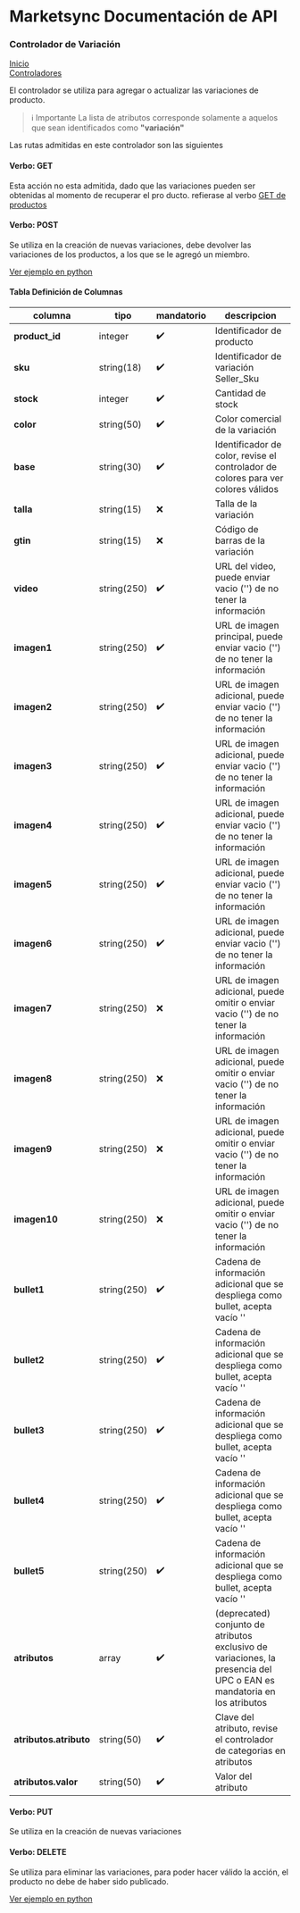 # Marketsync Documentación de API 
### Controlador de Variación

[Inicio](https://github.com/hvalles/marketsync)  
[Controladores](/links/controller.md)

El controlador se utiliza para agregar o actualizar las variaciones de producto.

> :information_source: Importante
> La lista de atributos corresponde solamente a aquelos que sean identificados como **"variación"**

Las rutas admitidas en este controlador son las siguientes

#### Verbo: GET 

Esta acción no esta admitida, dado que las variaciones pueden ser obtenidas al momento de recuperar el pro ducto.
refierase al verbo [GET de productos](productos.md)

#### Verbo: POST
Se utiliza en la creación de nuevas variaciones, debe devolver las variaciones de los productos, a los que se le agregó un miembro.

[Ver ejemplo en python](../examples/python/variacion.py)

#### Tabla Definición de Columnas

|columna|tipo|mandatorio|descripcion|
|-------|----|----------|-----------|
|**product_id**|integer|:heavy_check_mark:|Identificador de producto|
|**sku**|string(18)|:heavy_check_mark:|Identificador de variación Seller_Sku|
|**stock**|integer|:heavy_check_mark:|Cantidad de stock|
|**color**|string(50)|:heavy_check_mark:|Color comercial de la variación|
|**base**|string(30)|:heavy_check_mark:|Identificador de color, revise el controlador de colores para ver colores válidos|
|**talla**|string(15)|:x:|Talla de la variación|
|**gtin**|string(15)|:x:|Código de barras de la variación|
|**video**|string(250)|:heavy_check_mark:|URL del video, puede enviar vacio ('') de no tener la información|
|**imagen1**|string(250)|:heavy_check_mark:|URL de imagen principal, puede enviar vacio ('') de no tener la información|
|**imagen2**|string(250)|:heavy_check_mark:|URL de imagen adicional, puede enviar vacio ('') de no tener la información|
|**imagen3**|string(250)|:heavy_check_mark:|URL de imagen adicional, puede enviar vacio ('') de no tener la información|
|**imagen4**|string(250)|:heavy_check_mark:|URL de imagen adicional, puede enviar vacio ('') de no tener la información|
|**imagen5**|string(250)|:heavy_check_mark:|URL de imagen adicional, puede enviar vacio ('') de no tener la información|
|**imagen6**|string(250)|:heavy_check_mark:|URL de imagen adicional, puede enviar vacio ('') de no tener la información|
|**imagen7**|string(250)|:x:|URL de imagen adicional, puede omitir o enviar vacio ('') de no tener la información|
|**imagen8**|string(250)|:x:|URL de imagen adicional, puede omitir o enviar vacio ('') de no tener la información|
|**imagen9**|string(250)|:x:|URL de imagen adicional, puede omitir o enviar vacio ('') de no tener la información|
|**imagen10**|string(250)|:x:|URL de imagen adicional, puede omitir o enviar vacio ('') de no tener la información|
|**bullet1**|string(250)|:heavy_check_mark:|Cadena de información adicional que se despliega como bullet, acepta vacío ''|
|**bullet2**|string(250)|:heavy_check_mark:|Cadena de información adicional que se despliega como bullet, acepta vacío ''|
|**bullet3**|string(250)|:heavy_check_mark:|Cadena de información adicional que se despliega como bullet, acepta vacío ''|
|**bullet4**|string(250)|:heavy_check_mark:|Cadena de información adicional que se despliega como bullet, acepta vacío ''|
|**bullet5**|string(250)|:heavy_check_mark:|Cadena de información adicional que se despliega como bullet, acepta vacío ''|
|**atributos**|array|:heavy_check_mark:|(deprecated) conjunto de atributos exclusivo de variaciones, la presencia del UPC o EAN es mandatoria en los atributos |
|**atributos.atributo**|string(50)|:heavy_check_mark:|Clave del atributo, revise el controlador de categorias en atributos|
|**atributos.valor**|string(50)|:heavy_check_mark:|Valor del atributo|


#### Verbo: PUT
Se utiliza en la creación de nuevas variaciones

#### Verbo: DELETE

Se utiliza para eliminar las variaciones, para poder hacer válido la acción, el producto no debe de haber sido publicado.

[Ver ejemplo en python](../examples/python/variacion.py)